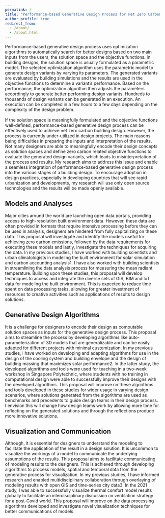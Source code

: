 ```yaml
---
permalink: /
title: "Performance-based Generative Design Process for Net Zero Carbon Buildings"
author_profile: true
redirect_from: 
  - /about/
  - /about.html
---
```


Performance-based generative design process uses optimization algorithms to automatically search for better designs based on two main inputs from the users; the solution space and the objective functions. In building designs, the solution space is usually formulated as a parametric model. The selected optimization algorithm uses the parametric model to generate design variants by varying its parameters. The generated variants are evaluated by building simulations and the results are used in the objective functions to determine a variant’s performance. Based on the performance, the optimization algorithm then adjusts the parameters accordingly to generate better performing design variants. Hundreds to thousands of design variants can be generated in an execution. An execution can be completed in a few hours to a few days depending on the complexity of the design problem.
<br/><br/>
If the solution space is meaningfully formulated and the objective functions well-defined, performance-based generative design process can be effectively used to achieve net zero carbon building design. However, the process is currently under-utilized in design projects. The main reasons being difficulties in preparing the inputs and interpretation of the results. Not many designers are able to meaningfully encode their design concepts as solution spaces and define zero carbon related objective functions to evaluate the generated design variants, which leads to misinterpretation of the process and results. My research aims to address this issue and enable a seamless integration of performance-based generative design process into the various stages of a building design. To encourage adoption in design practices, especially in developing countries that will see rapid urbanization and developments, my research will use only open source technologies and the results will be made openly available.

## Models and Analyses 
Major cities around the world are launching open data portals, providing access to high-resolution built environment data. However, these data are often provided in formats that require intensive processing before they can be used in analysis, designers are hindered from fully capitalizing on these data. This proposal will investigate and identify the models useful for achieving zero carbon emissions, followed by the data requirements for executing these models and lastly, investigate the techniques for acquiring the data. In my previous studies, I have worked with building scientists and urban climatologists in modeling the built environment for solar simulation and carbon accounting analysis1. I have also worked with building scientists in streamlining the data analysis process for measuring the mean radiant temperature. Building upon these studies, this proposal will develop techniques to access and integrate the diverse sets of GIS, BIM and IoT data for modeling the built environment. This is expected to reduce time spent on data processing tasks, allowing for greater investment of resources to creative activities such as applications of results to design solutions.
## Generative Design Algorithms
It is a challenge for designers to encode their design as computable solution spaces as inputs for the generative design process. This proposal aims to streamline the process by developing algorithms like auto-parameterization of 3D models that are generalizable and can be easily adapted for different projects with minimal customization. In my previous studies, I have worked on developing and adapting algorithms for use in the design of the cooling system and building envelope and the design of building massing that maximizes solar performance2. In the latter study, the developed algorithms and tools were used for teaching in a two-week workshop in Singapore Polytechnic, where students with no training in computational design were able to successfully improve their designs with the developed algorithms. This proposal will improve on these algorithms and tools developed in these studies for wider usage in varying design scenarios, where solutions generated from the algorithms are used as benchmarks and precedents to guide design teams in their design process. I envision this will change how design teams work by allowing more time for reflecting on the generated solutions and through the reflections produce more innovative solutions.
## Visualization and Communication
Although, it is essential for designers to understand the modeling to facilitate the application of the result in a design solution. It is uncommon to visualize the workings of a model to communicate the underlying assumptions of the results. This proposal aims to facilitate communicating of modeling results to the designers. This is achieved through developing algorithms to process models, spatial and temporal data from the generative process for visualization. In my previous studies, I have informed research and enabled multidisciplinary collaboration through overlaying of modeling results with open GIS and time-series city data3. In the 2021 study, I was able to successfully visualize thermal comfort model results globally to facilitate an interdisciplinary discussion on ventilation strategy for a post-Covid world. This proposal will improve on the data processing algorithms developed and investigate novel visualization techniques for better communications of models. 